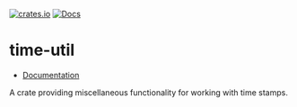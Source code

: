 [![crates.io](https://img.shields.io/crates/v/time-util.svg)](https://crates.io/crates/time-util)
[![Docs](https://docs.rs/time-util/badge.svg)](https://docs.rs/time-util)

time-util
=========

- [Documentation][docs-rs]

A crate providing miscellaneous functionality for working with time
stamps.


[docs-rs]: https://docs.rs/crate/time-util
